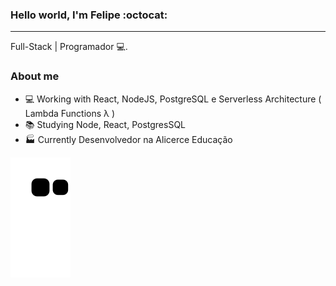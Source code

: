 <!-- <img align="right" width="400" height="400" src="https://hum-systems.com/site/templates/images/jobs/software-developer-2.png"> -->


### Hello world, I'm Felipe :octocat:
---
Full-Stack | Programador 💻.

### About me
- 💻 Working with React, NodeJS, PostgreSQL e Serverless Architecture ( Lambda Functions λ )
- 📚 Studying Node, React, PostgresSQL 
- 🏭 Currently Desenvolvedor na Alicerce Educação

![Snake animation](https://github.com/rafaballerini/rafaballerini/blob/output/github-contribution-grid-snake.svg)

